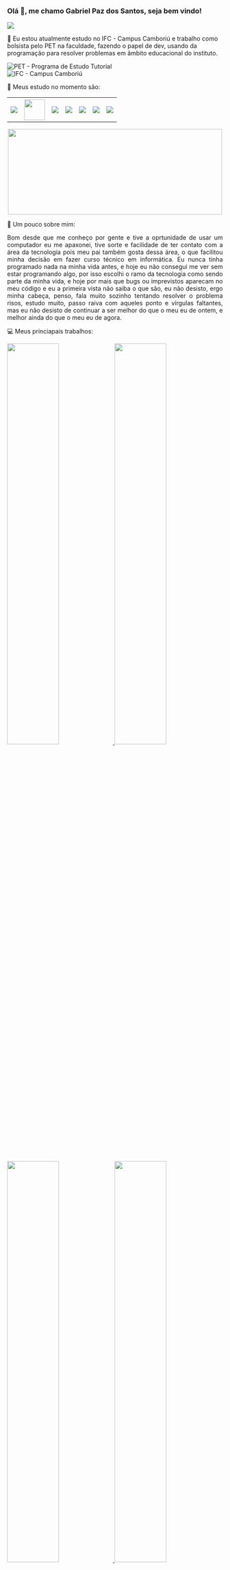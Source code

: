 ### Olá 👋, me chamo Gabriel Paz dos Santos, seja bem vindo!

<img src="https://clubedosgeeks.com.br/wp-content/uploads/2016/01/dormrm.gif"/>

🔭 Eu estou atualmente estudo no IFC - Campus Camboriú e trabalho como bolsista pelo PET na faculdade, fazendo o papel de dev, usando da programação para resolver problemas em âmbito educacional do instituto.

![PET - Programa de Estudo Tutorial](https://www.pet.ifc-camboriu.edu.br/)<br>
![IFC - Campus Camboriú]("http://www.camboriu.ifc.edu.br/)                                                                                                                                

🌱 Meus estudo no momento são:

<table align="center" width="500">
    <tr>
      <th><img src="https://img.icons8.com/color/48/000000/javascript.png"/></th>
      <th><img src="https://upload.wikimedia.org/wikipedia/commons/thumb/9/91/Electron_Software_Framework_Logo.svg/1024px-Electron_Software_Framework_Logo.svg.png" width="48"</th>
      <th><img src="https://img.icons8.com/color/48/000000/nodejs.png"/></th>
      <th><img src="https://img.icons8.com/color/48/000000/typescript.png"/></th>
      <th><img src="https://img.icons8.com/bubbles/60/000000/react.png"/></th>
      <th><img src="https://img.icons8.com/fluent/48/000000/visual-studio-code-2019.png"/></th>
      <th><img src="https://img.icons8.com/doodle/48/000000/github--v1.png"/></th>
    </tr>
</table>

<p align="center">
    <img width="500" height="200" src="https://github-readme-stats.vercel.app/api/top-langs/?username=gabrielheiwa&layout=compact&theme=nord&card_width=500"/>
</p>

:man: Um pouco sobre mim:<br>
<p align="justify">
Bom desde que me conheço por gente e tive a oprtunidade de usar um computador eu me apaxonei, tive sorte e facilidade de ter contato com a área da tecnologia pois meu pai também gosta dessa área, o que facilitou minha decisão em fazer curso técnico em informática. Eu nunca tinha programado nada na minha vida antes, e hoje eu não consegui me ver sem estar programando algo, por isso escolhi o ramo da tecnologia como sendo parte da minha vida, e hoje por mais que bugs ou imprevistos aparecam no meu código e eu a primeira vista não saiba o que são, eu não desisto, ergo minha cabeça, penso, fala muito sozinho tentando resolver o problema risos, estudo muito, passo raiva com aqueles ponto e vírgulas faltantes, mas eu não desisto de continuar a ser melhor do que o meu eu de ontem, e melhor ainda do que o meu eu de agora.
</p>

:computer: Meus princiapais trabalhos:

<a href="https://github.com/gabrielheiwa/autoMensageria">
    <img width="49%" src="https://github-readme-stats.vercel.app/api/pin/?username=gabrielheiwa&repo=autoMensageria"/>
</a>
<a href="https://github.com/gabrielheiwa/wpp_extension">
    <img width="49%" src="https://github-readme-stats.vercel.app/api/pin/?username=gabrielheiwa&repo=wpp_extension"/>
</a>
<a href="https://github.com/gabrielheiwa/agendaReactJS">
    <img width="49%" src="https://github-readme-stats.vercel.app/api/pin/?username=gabrielheiwa&repo=agendaReactJS"/>
</a>
<a href="https://github.com/gabrielheiwa/be-the-hero">
    <img width="49%" src="https://github-readme-stats.vercel.app/api/pin/?username=gabrielheiwa&repo=be-the-hero"/>
</a>
<a href="https://github.com/gabrielheiwa/be-the-hero-frontend">
    <img width="49%" src="https://github-readme-stats.vercel.app/api/pin/?username=gabrielheiwa&repo=be-the-hero-frontend"/>
</a>
<a href="https://github.com/windard">
    <img src="https://github-readme-stats.vercel.app/api?username=gabrielheiwa&show_icons=true&hide=issues,contribs&theme=nord" width="49%"/>
</a>

- 📫 Como falar ou entrar em contato comigo:

<a href="https://www.instagram.com/gabr.el_paz/?hl=pt-br" target="_blank">
  <img src="https://img.icons8.com/doodle/48/000000/instagram-new.png" />
</a>
<a target="_blank" href="https://www.linkedin.com/in/gabriel-paz-120ab1198/">
    <img src="https://img.icons8.com/doodle/48/000000/linkedin.png" />
</a>
<a target="_blank" href="https://api.whatsapp.com/send?phone=5547984288351&text=Oie%2C%20eu%20te%20conheci%20pelo%20seu%20README!">
    <img src="https://img.icons8.com/doodle/48/000000/whatsapp.png"/>
</a>

